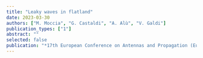 ```yaml
---
title: "Leaky waves in flatland"
date: 2023-03-30
authors: ["M. Moccia", "G. Castaldi", "A. Alù", "V. Galdi"]
publication_types: ["1"]
abstract: ""
selected: false
publication: "*17th European Conference on Antennas and Propagation (EuCAP)*"
---
```

